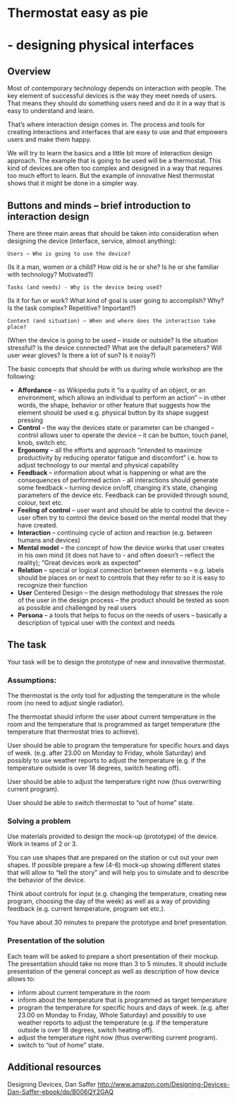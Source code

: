 # Thermostat easy as pie
# - designing physical interfaces 
 
## Overview
 
Most of contemporary technology depends on interaction with people. The key element of successful devices is the way they meet needs of users. That means they should do something users need and do it in a way that is easy to understand and learn.
 
That’s where interaction design comes in. The process and tools for creating interactions and interfaces that are easy to use and that empowers users and make them happy.
    
We will try to learn the basics and a little bit more of interaction design approach. The example that is going to be used will be a thermostat. This kind of devices are often too complex and designed in a way that requires too much effort to learn. But the example of innovative Nest thermostat shows that it might be done in a simpler way.
 
## Buttons and minds – brief introduction to interaction design
 
There are three main areas that should be taken into consideration when designing the device (interface, service, almost anything):
 
	Users – Who is going to use the device?
 
(Is it a man, women or a child? How old is he or she? Is he or she familiar with technology? Motivated?)
  
	Tasks (and needs) - Why is the device being used?
 
(Is it for fun or work? What kind of goal is user going to accomplish? Why? Is the task complex? Repetitive? Important?)
 
	Context (and situation) – When and where does the interaction take place?
 
(When the device is going to be used – inside or outside? Is the situation stressful? Is the device connected? What are the default parameters? Will user wear gloves? Is there a lot of sun? Is it noisy?)
  
The basic concepts that should be with us during whole workshop are the following:
 
- **Affordance** – as Wikipedia puts it “is a quality of an object, or an environment, which allows an individual to perform an action” – in other words, the shape, behavior or other feature that suggests how the element should be used e.g. physical button by its shape suggest pressing
- **Control** – the way the devices state or parameter can be changed – control allows user to operate the device – it can be button, touch panel, knob, switch etc. 
- **Ergonomy** – all the efforts and approach “intended to maximize productivity by reducing operator fatigue and discomfort” i.e. how to adjust technology to our mental and physical capability 
- **Feedback** – information about what is happening or what are the consequences of performed action - all interactions should generate some feedback – turning device on/off, changing it’s state, changing parameters of the device etc. Feedback can be provided through sound, colour, text etc. 
- **Feeling of control** – user want and should be able to control the device – user often try to control the device based on the mental model that they have created. 
- **Interaction** – continuing cycle of action and reaction (e.g. between humans and devices) 
- **Mental model** – the concept of how the device works that user creates in his own mind (it does not have to - and often doesn’t – reflect the reality); “Great devices work as expected” 
- **Relation** – special or logical connection between elements – e.g. labels should be places on or next to controls that they refer to so it is easy to recognize their function
- **User** Centered Design – the design methodology that stresses the role of the user in the design process – the product should be tested as soon as possible and challenged by real users 
- **Persona** – a tools that helps to focus on the needs of users – basically a description of typical user with the context and needs
 
## The task

Your task will be to design the prototype of new and innovative thermostat.
 
### Assumptions:

The thermostat is the only tool for adjusting the temperature in the whole room (no need to adjust single radiator).

The thermostat should inform the user about current temperature in the room and the temperature that is programmed as target temperature (the temperature that thermostat tries to achieve).

User should be able to program the temperature for specific hours and days of week. (e.g. after 23.00 on Monday to Friday, whole Saturday) and possibly to use weather reports to adjust the temperature (e.g. if the temperature outside is over 18 degrees, switch heating off).

User should be able to adjust the temperature right now (thus overwriting current program).

User should be able to switch thermostat to “out of home” state.
 
### Solving a problem

Use materials provided to design the mock-up (prototype) of the device. Work in teams of 2 or 3.

You can use shapes that are prepared on the station or cut out your own shapes. If possible prepare a few (4-6) mock-up showing different states that will allow to “tell the story” and will help you to simulate and to describe the behavior of the device.

Think about controls for input (e.g. changing the temperature, creating new program, choosing the day of the week) as well as a way of providing feedback (e.g. current temperature, program set etc.).

You have about 30 minutes to prepare the prototype and brief presentation.
 
### Presentation of the solution

Each team will be asked to prepare a short presentation of their mockup. The presentation should take no more than 3 to 5 minutes. It should include presentation of the general concept as well as description of how device allows to:

- inform about current temperature in the room
- inform about the temperature that is programmed as target temperature
- program the temperature for specific hours and days of week. (e.g. after 23.00 on Monday to Friday, Whole Saturday) and possibly to use weather reports to adjust the temperature (e.g. if the temperature outside is over 18 degrees, switch heating off).
- adjust the temperature right now (thus overwriting current program).
- switch to “out of home” state.
 
 
## Additional resources

Designing Devices, Dan Saffer <http://www.amazon.com/Designing-Devices-Dan-Saffer-ebook/dp/B006QY2GAQ>
 

